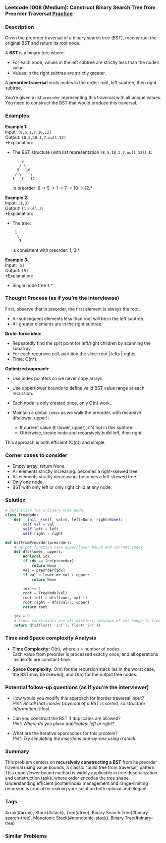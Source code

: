 ### Leetcode 1008 (Medium): Construct Binary Search Tree from Preorder Traversal [Practice](https://leetcode.com/problems/construct-binary-search-tree-from-preorder-traversal)

### Description  
Given the preorder traversal of a binary search tree (BST), reconstruct the original BST and return its root node.

A **BST** is a binary tree where:
- For each node, values in the left subtree are strictly less than the node’s value.
- Values in the right subtree are strictly greater.

A **preorder traversal** visits nodes in the order: root, left subtree, then right subtree.

You’re given a list `preorder` representing this traversal with all unique values. You need to construct the BST that would produce this traversal.

### Examples  

**Example 1:**  
Input: `[8,5,1,7,10,12]`  
Output: `[8,5,10,1,7,null,12]`  
*Explanation:  
- The BST structure (with list representation `[8,5,10,1,7,null,12]`) is:  
  ```
      8
     / \
    5   10
   / \    \
  1   7   12
  ```
  In preorder: 8 → 5 → 1 → 7 → 10 → 12.*

**Example 2:**  
Input: `[1,3]`  
Output: `[1,null,3]`  
*Explanation:  
- The tree:  
  ```
   1
    \
     3
  ```
  is consistent with preorder: 1, 3.*

**Example 3:**  
Input: `[5]`  
Output: `[5]`  
*Explanation:  
- Single node tree `5`.*

### Thought Process (as if you’re the interviewee)  
First, observe that in preorder, the first element is always the root.  
- All subsequent elements less than root will be in the left subtree.  
- All greater elements are in the right subtree.

**Brute-force idea:**  
- Repeatedly find the split point for left/right children by scanning the subarray.  
- For each recursive call, partition the slice: root | lefts | rights.
- Time: O(n²).

**Optimized approach:**  
- Use index pointers so we never copy arrays.
- Use upper/lower bounds to define valid BST value range at each recursion.
- Each node is only created once, only O(n) work.
- Maintain a global `index` as we walk the preorder, with recursive dfs(lower, upper):

    - If current value ∉ (lower, upper), it's not in this subtree.
    - Otherwise, create node and recursively build left, then right.

This approach is both efficient (O(n)) and simple.

### Corner cases to consider  
- Empty array: return None.
- All elements strictly increasing: becomes a right-skewed tree.
- All elements strictly decreasing: becomes a left-skewed tree.
- Only one node.
- BST with only left or only right child at any node.

### Solution

```python
# Definition for a binary tree node.
class TreeNode:
    def __init__(self, val=0, left=None, right=None):
        self.val = val
        self.left = left
        self.right = right

def bstFromPreorder(preorder):
    # Helper function uses upper/lower bound and current index
    def dfs(lower, upper):
        nonlocal idx
        if idx == len(preorder):
            return None
        val = preorder[idx]
        if val < lower or val > upper:
            return None

        idx += 1
        root = TreeNode(val)
        root.left = dfs(lower, val-1)
        root.right = dfs(val+1, upper)
        return root

    idx = 0
    # Since constraints are all distinct, min/max of int range is fine
    return dfs(float('-inf'), float('inf'))
```

### Time and Space complexity Analysis  

- **Time Complexity:** O(n), where n = number of nodes.  
  Each value from preorder is processed exactly once, and all operations inside dfs are constant-time.

- **Space Complexity:** O(n) for the recursion stack (as in the worst case, the BST may be skewed), and O(n) for the output tree nodes.

### Potential follow-up questions (as if you’re the interviewer)  

- How would you modify this approach for inorder traversal input?  
  *Hint: Recall that inorder traversal of a BST is sorted, so structure information is lost.*

- Can you construct the BST if duplicates are allowed?  
  *Hint: Where do you place duplicates: left or right?*

- What are the iterative approaches for this problem?  
  *Hint: Try simulating the insertions one-by-one using a stack.*

### Summary
This problem centers on **recursively constructing a BST** from its preorder traversal using value bounds, a classic "build tree from traversal" pattern. This upper/lower bound method is widely applicable in tree deserialization and construction tasks, where order encodes the tree shape. Understanding efficient pointer/index management and range-limiting recursion is crucial for making your solution both optimal and elegant.

### Tags
Array(#array), Stack(#stack), Tree(#tree), Binary Search Tree(#binary-search-tree), Monotonic Stack(#monotonic-stack), Binary Tree(#binary-tree)

### Similar Problems
